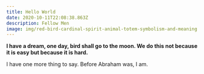 ```yaml
---
title: Hello World
date: 2020-10-11T22:08:38.863Z
description: Fellow Men
image: img/red-bird-cardinal-spirit-animal-totem-symbolism-and-meaning.jpg
---
```

**I have a dream, one day, bird shall go to the moon. We do this not because it is easy but because it is hard.**

I have one more thing to say. Before Abraham was, I am.